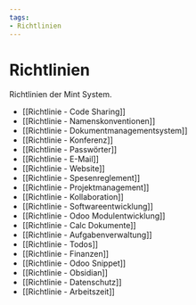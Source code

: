 ```yaml
---
tags:
- Richtlinien
---
```

# Richtlinien

Richtlinien der Mint System.

* [[Richtlinie - Code Sharing]]  
* [[Richtlinie - Namenskonventionen]]  
* [[Richtlinie - Dokumentmanagementsystem]]  
* [[Richtlinie - Konferenz]]  
* [[Richtlinie - Passwörter]]  
* [[Richtlinie - E-Mail]]  
* [[Richtlinie - Website]]  
* [[Richtlinie - Spesenreglement]]  
* [[Richtlinie - Projektmanagement]]
* [[Richtlinie - Kollaboration]]
* [[Richtlinie - Softwareentwicklung]]
* [[Richtlinie - Odoo Modulentwicklung]]
* [[Richtlinie - Calc Dokumente]]
* [[Richtlinie - Aufgabenverwaltung]]
* [[Richtlinie - Todos]]
* [[Richtlinie - Finanzen]]
* [[Richtlinie - Odoo Snippet]]
* [[Richtlinie - Obsidian]]
* [[Richtlinie - Datenschutz]]
* [[Richtlinie - Arbeitszeit]]
